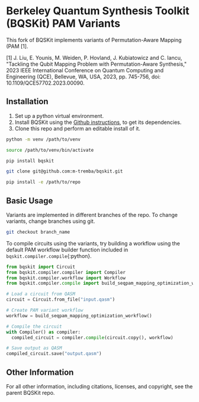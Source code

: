 # Berkeley Quantum Synthesis Toolkit (BQSKit) PAM Variants

This fork of BQSKit implements variants of Permutation-Aware Mapping (PAM [1]. 

[1] J. Liu, E. Younis, M. Weiden, P. Hovland, J. Kubiatowicz and C. Iancu, 
"Tackling the Qubit Mapping Problem with Permutation-Aware Synthesis," 2023 IEEE 
International Conference on Quantum Computing and Engineering (QCE), Bellevue, WA, 
USA, 2023, pp. 745-756, doi: 10.1109/QCE57702.2023.00090.

## Installation

1. Set up a python virtual environment.
2. Install BQSKit using the [Github instructions](https://github.com/BQSKit/bqskit),
   to get its dependencies.
3. Clone this repo and perform an editable install of it.

```sh
python -m venv /path/to/venv

source /path/to/venv/bin/activate

pip install bqskit

git clone git@github.com:m-tremba/bqskit.git

pip install -e /path/to/repo
```

## Basic Usage

Variants are implemented in different branches of the repo. To change variants, change
branches using git. 

```sh
git checkout branch_name
```

To compile circuits using the variants, try building a workflow using the default
PAM workflow builder function included in `bqskit.compiler.compile`{:python}.

```python
from bqskit import Circuit
from bqskit.compiler.compiler import Compiler
from bqskit.compiler.workflow import Workflow
from bqskit.compiler.compile import build_seqpam_mapping_optimization_workflow

# Load a circuit from QASM
circuit = Circuit.from_file("input.qasm")

# Create PAM variant workflow
workflow = build_seqpam_mapping_optimization_workflow()

# Compile the circuit
with Compiler() as compiler:
  compiled_circuit = compiler.compile(circuit.copy(), workflow)

# Save output as QASM
compiled_circuit.save("output.qasm")
```

## Other Information

For all other information, including citations, licenses, and copyright,
see the parent BQSKit repo.
